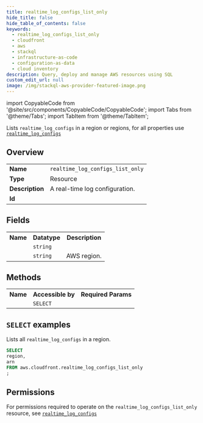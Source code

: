 ```yaml
---
title: realtime_log_configs_list_only
hide_title: false
hide_table_of_contents: false
keywords:
  - realtime_log_configs_list_only
  - cloudfront
  - aws
  - stackql
  - infrastructure-as-code
  - configuration-as-data
  - cloud inventory
description: Query, deploy and manage AWS resources using SQL
custom_edit_url: null
image: /img/stackql-aws-provider-featured-image.png
---
```


import CopyableCode from '@site/src/components/CopyableCode/CopyableCode';
import Tabs from '@theme/Tabs';
import TabItem from '@theme/TabItem';

Lists <code>realtime_log_configs</code> in a region or regions, for all properties use <a href="/services/serviceName/realtime_log_configs/"><code>realtime_log_configs</code></a>

## Overview
<table>
<tbody>
<tr><td><b>Name</b></td><td><code>realtime_log_configs_list_only</code></td></tr>
<tr><td><b>Type</b></td><td>Resource</td></tr>
<tr><td><b>Description</b></td><td>A real-time log configuration.</td></tr>
<tr><td><b>Id</b></td><td><CopyableCode code="aws.cloudfront.realtime_log_configs_list_only" /></td></tr>
</tbody>
</table>

## Fields
<table>
<tbody>
<tr><th>Name</th><th>Datatype</th><th>Description</th></tr><tr><td><CopyableCode code="arn" /></td><td><code>string</code></td><td></td></tr>
<tr><td><CopyableCode code="region" /></td><td><code>string</code></td><td>AWS region.</td></tr>
</tbody>
</table>

## Methods

<table>
<tbody>
  <tr>
    <th>Name</th>
    <th>Accessible by</th>
    <th>Required Params</th>
  </tr>
  <tr>
    <td><CopyableCode code="list_resources" /></td>
    <td><code>SELECT</code></td>
    <td><CopyableCode code="region" /></td>
  </tr>
</tbody>
</table>

## `SELECT` examples
Lists all <code>realtime_log_configs</code> in a region.
```sql
SELECT
region,
arn
FROM aws.cloudfront.realtime_log_configs_list_only
;
```


## Permissions

For permissions required to operate on the <code>realtime_log_configs_list_only</code> resource, see <a href="/services/cloudfront/realtime_log_configs/#permissions"><code>realtime_log_configs</code></a>

